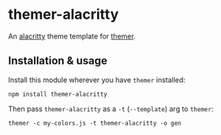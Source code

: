# themer-alacritty

An [alacritty](https://github.com/alacritty/alacritty) theme template for [themer](https://github.com/mjswensen/themer).

## Installation & usage

Install this module wherever you have `themer` installed:

    npm install themer-alacritty

Then pass `themer-alacritty` as a `-t` (`--template`) arg to `themer`:

    themer -c my-colors.js -t themer-alacritty -o gen
